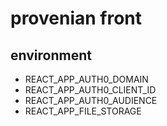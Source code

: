 # provenian front

## environment

- REACT_APP_AUTH0_DOMAIN
- REACT_APP_AUTH0_CLIENT_ID
- REACT_APP_AUTH0_AUDIENCE
- REACT_APP_FILE_STORAGE
